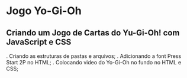 # Jogo Yo-Gi-Oh

## Criando um Jogo de Cartas do Yu-Gi-Oh! com JavaScript e CSS

. Criando as estruturas de pastas e arquivos;
. Adicionando a font Press Start 2P no HTML;
. Colocando video do Yo-Gi-Oh no fundo no HTML e CSS;
